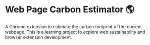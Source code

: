 # Web Page Carbon Estimator 🌎

A Chrome extension to estimate the carbon footprint of the current webpage. This is a learning project to explore web sustainability and browser extension development.


